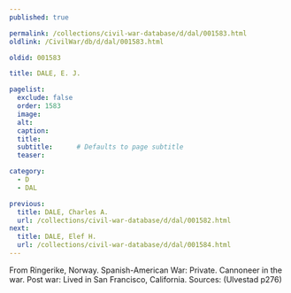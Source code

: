 ```yaml
---
published: true

permalink: /collections/civil-war-database/d/dal/001583.html
oldlink: /CivilWar/db/d/dal/001583.html

oldid: 001583

title: DALE, E. J.

pagelist:
  exclude: false
  order: 1583
  image: 
  alt:
  caption:
  title:
  subtitle:      # Defaults to page subtitle
  teaser:

category: 
  - D 
  - DAL

previous:
  title: DALE, Charles A.
  url: /collections/civil-war-database/d/dal/001582.html  
next:
  title: DALE, Elef H.
  url: /collections/civil-war-database/d/dal/001584.html   
---
```

From Ringerike, Norway. Spanish-American War: Private. Cannoneer in the war. Post war: Lived in San Francisco, California. Sources: (Ulvestad p276)